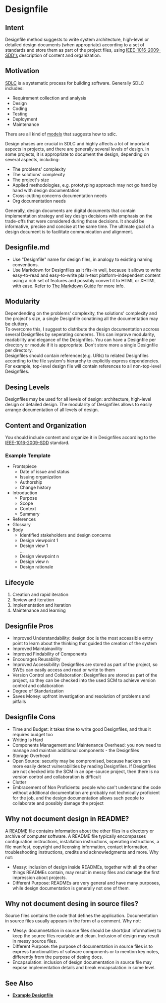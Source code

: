 # Designfile

## Intent
Designfile method suggests to write system architecture, high-level or detailed design documents (when appropriate) according to a set of standards and store them as part of the project files, using [IEEE-1016-2009-SDD's](https://ieeexplore.ieee.org/document/5167255) description of content and organization.

## Motivation
[SDLC](https://www.guru99.com/software-development-life-cycle-tutorial.html) is a systematic process for building software. Generally SDLC includes:
- Requirement collection and analysis
- Design
- Coding
- Testing
- Deployment
- Maintenance

There are all kind of [models](https://www.javatpoint.com/software-engineering-sdlc-models) that suggests how to sdlc.

Design phases are crucial in SDLC and highly affects a lot of important aspects in projects, and there are generally several levels of design. In some projects, it is appropriate to document the design, depending on several aspects, including: 
- The problems' complexity
- The solutions' complexity
- The project's size 
- Applied methodologies, e.g. prototyping approach may not go hand by hand with design documentation 
- Cross-cutting concerns documentation needs
- Org documentation needs

Generally, design documents are digital documents that contain implementation strategy and key design decisions with emphasis on the trade-offs that were considered during those decisions. It should be informative, precise and concise at the same time. The ultimate goal of a design document is to facilitate communication and alignment.

## Designfile.md
- Use "Designfile" name for design files, in analogy to existing naming conventions.
- Use Markdown for Designfiles as it fits-in well, because it allows to write easy-to-read and easy-to-write plain-text platform-independent content using a rich set of features and possibly convert it to HTML or XHTML with ease. Refer to [The Markdown Guide](https://www.markdownguide.org) for more info.

## Modularity
Dependending on the problems' complexity, the solutions' complexity and the project's size, a single Designfile conatining all the documentation may be cluttery.<br>
To overcome this, I suggest to distribute the design documentation accross several Designfiles by seperating concerns. This can improve modularity, readability and elegance of the Designfiles. You can have a Designfile per directory or module if it is appropriate. Don't store more a single Designfile per directory.<br>
Designfiles should contain references(e.g. URIs) to related Designfiles according to the file system's hierarchy to explicitly express dependencies. For example, top-level design file will contain references to all non-top-level Designfiles.

## Desing Levels
Designfiles may be used for all levels of design: architecture, high-level design or detailed design. The modularity of Designfiles allows to easily arrange documentation of all levels of design.  

## Content and Organization
You should include content and organize it in Designfiles according to the [IEEE-1016-2009-SDD](https://ieeexplore.ieee.org/document/5167255) standard.

### Example Template
- Frontspiece
   - Date of issue and status
   - Issuing organization
   - Authorship
   - Change history
- Introduction
   - Purpose
   - Scope
   - Context
   - Summary
- References
- Glossary
- Body
   - Identified stakeholders and design concerns
   - Design viewpoint 1
   - Design view 1
   <br>…
   - Design viewpoint n
   - Design view n
   - Design rationale

## Lifecycle
1. Creation and rapid iteration
2. Review and iteration
3. Implementation and iteration
4. Maintenance and learning
 
## Designfile Pros
- Improved Understandability: design doc is the most accessible entry point to learn about the thinking that guided the creation of the system
- Improved Maintainavility
- Improved Findability of Components
- Encourages Reusability
- Improved Accessibility: Designfiles are stored as part of the project, so SWEs can easily access and read or write to them
- Version Control and Collaboration: Designfiles are stored as part of the project, so they can be checked into the used SCM to achieve version control and collaboration
- Degree of Standarization
- Saves Money: upfront investigation and resolution of problems and pitfalls

## Designfile Cons
- Time and Budget: it takes time to write good Designfiles, and thus it requires budget too
- Writing Is Hard
- Components Management and Maintenance Overhead: you now need to manage and maintain additional components - the Designfiles
- Storage Overhead
- Open Source: security may be compromised, because hackers can more easily detect vulnerabilities by reading Designfiles. If Designfiles are not checked into the SCM in an ope-source project, then there is no version control and collaboration is difficult
- Clutter
- Embracement of Non Proficients: people who can't understand the code without additional documentation are probably not technically proficient for the job, and the design documentation allows such people to collaborate and possibly damage the project

## Why not document design in README?
A [README](https://en.wikipedia.org/wiki/README) file contains information about the other files in a directory or archive of computer software. A README file typically encompasses configuration instructions, installation instructions, operating instructions, a file manifest, copyright and licensing information, contact information, troubleshooting instructions, credits and acknowledgments and more. Why not:
- Messy: inclusion of design inside READMEs, together with all the other things READMEs contain, may result in messy files and damage the first impression about projects. 
- Different Purpose: READMEs are very general and have many purposes, while design documentation is generally not one of them.

## Why not document desing in source files?
Source files contains the code that defines the application. Documentation in source files usually appears in the form of a comment. Why not: 
- Messy: documnetation in source files should be short(but informative) to keep the source files readable and clean. Inclusion of design may result in messy source files. 
- Different Purpose: the purpose of documentation in source files is to express functionalities of sofware components or to mention key notes, differently from the purpose of desing docs.
- Encapsulation: inclusion of design documentation in source file may expose implementation details and break encapsulation in some level.

## See Also
- **[Example Designfile](https://github.com/tomershafir/designfile/blob/master/Designfile.md)**
